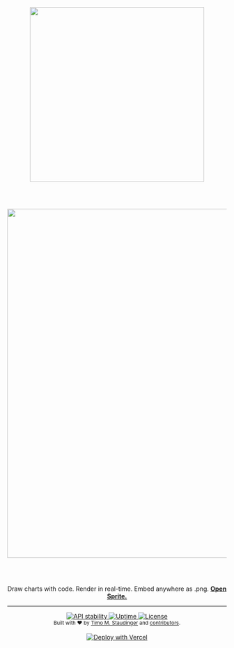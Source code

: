 <div align="center">
  <a href="https://sprite.link">
    <img width="400px" margin="40px" src="assets/logo.png" />
  </a>
  
  <br /><br />
    
  <a href="https://sprite.link">
    <img width="800px" src="assets/screenshot.png" />
  </a>
</div>

<br /><br />

<div align="center">
  Draw charts with code. Render in real-time. Embed anywhere as .png. <strong><a href="https://sprite.link">Open Sprite.</a></strong>
</div>

---

<div align="center">
  <!-- Stability -->
  <a href="https://nodejs.org/api/documentation.html#documentation_stability_index">
    <img src="https://img.shields.io/badge/stability-experimental-orange.svg?style=flat-square"
      alt="API stability" />
  </a>
  <a href="https://status.sprite.link/">
    <img alt="Uptime" src="https://img.shields.io/uptimerobot/ratio/m781849123-c9eca0ba5a53d00f06ac8b5d.svg?style=flat-square">
  </a>
  <a href="https://github.com/TimoSta/sprite/blob/master/LICENSE">
    <img alt="License" src="https://img.shields.io/github/license/TimoSta/sprite.svg?style=flat-square">
  </a>
</div>

<div align="center">
  <sub>Built with ❤ by <a href="https://twitter.com/TimoStaudinger">Timo M. Staudinger</a> and <a href="https://github.com/TimoSta/sprite/graphs/contributors">contributors</a>.</sub>
</div>

<br />

<div align="center">
  <a href="https://vercel.com/new/clone?repository-url=https%3A%2F%2Fgithub.com%2FTimoStaudinger%2Fsprite">
    <img src="https://vercel.com/button" alt="Deploy with Vercel"/>
  </a>
</div>
